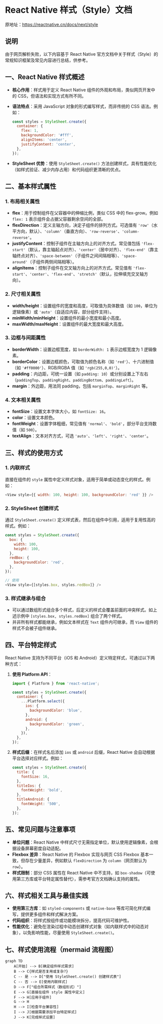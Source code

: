 # React Native 样式（Style）文档

原地址：<https://reactnative.cn/docs/next/style>

## 说明

由于网页解析失败，以下内容基于 React Native 官方文档中关于样式（Style）的常规知识框架及常见内容进行总结，供参考。

## 一、React Native 样式概述

- **核心作用**：样式用于定义 React Native 组件的外观和布局，类似网页开发中的 CSS，但语法和实现方式有所不同。
- **语法特点**：采用 JavaScript 对象的形式编写样式，而非传统的 CSS 语法。例如：

  ```javascript
  const styles = StyleSheet.create({
    container: {
      flex: 1,
      backgroundColor: '#fff',
      alignItems: 'center',
      justifyContent: 'center',
    },
  });
  ```

- **StyleSheet 优势**：使用 `StyleSheet.create()` 方法创建样式，具有性能优化（如样式验证、减少内存占用）和代码组织更清晰的优点。

## 二、基本样式属性

### 1. 布局相关属性

- **flex**：用于控制组件在父容器中的伸缩比例，类似 CSS 中的 flex-grow。例如 `flex: 1` 表示组件会占据父容器剩余空间的全部。
- **flexDirection**：定义主轴方向，决定子组件的排列方式。可选值有 `'row'`（水平方向，默认）、`'column'`（垂直方向）、`'row-reverse'`、`'column-reverse'`。
- **justifyContent**：控制子组件在主轴方向上的对齐方式。常见值包括 `'flex-start'`（默认，靠主轴起点对齐）、`'center'`（居中对齐）、`'flex-end'`（靠主轴终点对齐）、`'space-between'`（子组件之间间隔相等）、`'space-around'`（子组件两侧间隔相等）。
- **alignItems**：控制子组件在交叉轴方向上的对齐方式。常见值有 `'flex-start'`、`'center'`、`'flex-end'`、`'stretch'`（默认，拉伸填充交叉轴方向）。

### 2. 尺寸相关属性

- **width/height**：设置组件的宽度和高度，可取值为具体数值（如 `100`，单位为逻辑像素）或 `'auto'`（自适应内容，部分组件支持）。
- **minWidth/minHeight**：设置组件的最小宽度和最小高度。
- **maxWidth/maxHeight**：设置组件的最大宽度和最大高度。

### 3. 边框与间距属性

- **borderWidth**：设置边框宽度，如 `borderWidth: 1` 表示边框宽度为 1 逻辑像素。
- **borderColor**：设置边框颜色，可取值为颜色名称（如 `'red'`）、十六进制值（如 `'#ff0000'`）、RGB/RGBA 值（如 `'rgb(255,0,0)'`）。
- **padding**：内边距，可统一设置（如 `padding: 10`）或分别设置上下左右（`paddingTop`、`paddingRight`、`paddingBottom`、`paddingLeft`）。
- **margin**：外边距，用法同 padding，包括 `marginTop`、`marginRight` 等。

### 4. 文本相关属性

- **fontSize**：设置文本字体大小，如 `fontSize: 16`。
- **color**：设置文本颜色。
- **fontWeight**：设置字体粗细，常见值有 `'normal'`、`'bold'`，部分平台支持数值（如 `500`）。
- **textAlign**：文本对齐方式，可选 `'auto'`、`'left'`、`'right'`、`'center'`。

## 三、样式的使用方式

### 1. 内联样式

直接在组件的 `style` 属性中定义样式对象，适用于简单或动态变化的样式。例如：

```javascript
<View style={{ width: 100, height: 100, backgroundColor: 'red' }} />
```

### 2. StyleSheet 创建样式

通过 `StyleSheet.create()` 定义样式表，然后在组件中引用，适用于复用性高的样式。例如：

```javascript
const styles = StyleSheet.create({
  box: {
    width: 100,
    height: 100,
  },
  redBox: {
    backgroundColor: 'red',
  },
});

// 使用
<View style={[styles.box, styles.redBox]} />
```

### 3. 样式继承与组合

- 可以通过数组形式组合多个样式，后定义的样式会覆盖前面的冲突样式。如上述示例中 `[styles.box, styles.redBox]` 组合了两个样式。
- 并非所有样式都能继承，例如文本样式在 `Text` 组件内可继承，而 `View` 组件的样式不会被子组件继承。

## 四、平台特定样式

React Native 支持为不同平台（iOS 和 Android）定义特定样式，可通过以下两种方式：

1. **使用 Platform API**：

   ```javascript
   import { Platform } from 'react-native';

   const styles = StyleSheet.create({
     container: {
       ...Platform.select({
         ios: {
           backgroundColor: 'blue',
         },
         android: {
           backgroundColor: 'green',
         },
       }),
     },
   });
   ```

2. **样式后缀**：在样式名后添加 `ios` 或 `android` 后缀，React Native 会自动根据平台选择对应样式。例如：

   ```javascript
   const styles = StyleSheet.create({
     title: {
       fontSize: 16,
     },
     titleIos: {
       fontWeight: 'bold',
     },
     titleAndroid: {
       fontWeight: '500',
     },
   });
   ```

## 五、常见问题与注意事项

- **单位问题**：React Native 中样式尺寸无需指定单位，默认使用逻辑像素，会根据设备屏幕密度自动适配。
- **Flexbox 差异**：React Native 的 Flexbox 实现与网页 CSS Flexbox 基本一致，但存在少量差异，例如默认 `flexDirection` 为 `column`（网页默认为 `row`）。
- **样式限制**：部分 CSS 属性在 React Native 中不支持，如 `box-shadow`（可使用第三方库或平台特定属性替代），需参考官方文档确认支持的属性。

## 六、样式相关工具与最佳实践

- **使用第三方库**：如 `styled-components` 或 `native-base` 等库可简化样式编写，提供更多组件和样式解决方案。
- **代码组织**：将样式按组件或功能模块拆分，提高代码可维护性。
- **性能优化**：避免在渲染过程中动态创建样式对象（如内联样式中的动态对象），以免影响性能，尽量使用 `StyleSheet.create()`。

## 七、样式使用流程（mermaid 流程图）

```mermaid
graph TD
    A[开始] --> B[确定组件样式需求]
    B --> C{样式是否复用或复杂?}
    C -- 是 --> D["使用 StyleSheet.create() 创建样式表"]
    C -- 否 --> E[使用内联样式]
    D --> F["组合所需样式（数组形式）"]
    E --> G[直接在组件 style 属性中定义]
    F --> H[应用于组件]
    G --> H
    H --> I[检查平台兼容性]
    I --> J[根据需要添加平台特定样式]
    J --> K[完成样式设置]
```

